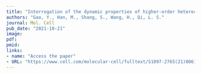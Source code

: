 ```yaml
---
title: "Interrogation of the dynamic properties of higher-order heterochromatin using CRISPR-dCas9"
authors: "Gao, Y., Han, M., Shang, S., Wang, H., Qi, L. S."
journal: Mol. Cell
pub_date: "2021-10-21"
image:
pdf:
pmid:
links:
- name: "Access the paper"
- URL: "https://www.cell.com/molecular-cell/fulltext/S1097-2765(21)00612-2?_returnURL=https%3A%2F%2Flinkinghub.elsevier.com%2Fretrieve%2Fpii%2FS1097276521006122%3Fshowall%3Dtrue"
---
```

